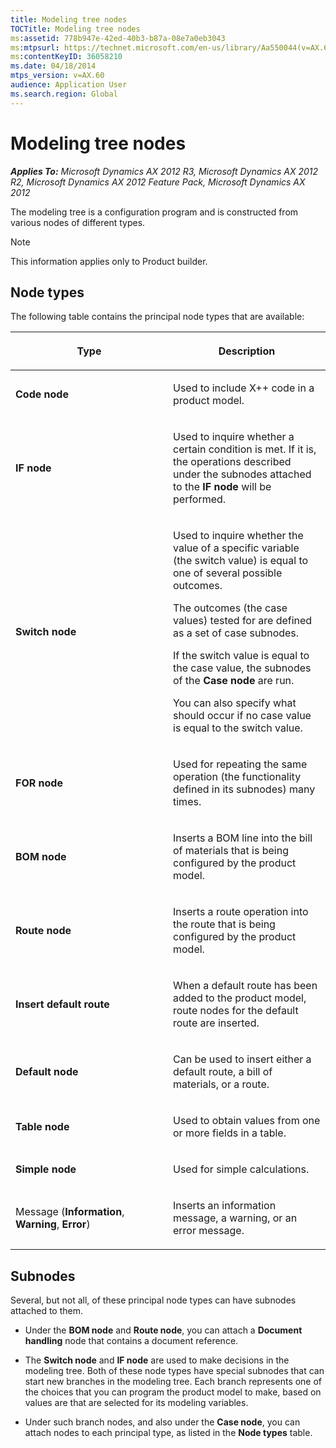 ```yaml
---
title: Modeling tree nodes
TOCTitle: Modeling tree nodes
ms:assetid: 778b947e-42ed-40b3-b87a-08e7a0eb3043
ms:mtpsurl: https://technet.microsoft.com/en-us/library/Aa550044(v=AX.60)
ms:contentKeyID: 36058210
ms.date: 04/18/2014
mtps_version: v=AX.60
audience: Application User
ms.search.region: Global
---
```


# Modeling tree nodes 


_**Applies To:** Microsoft Dynamics AX 2012 R3, Microsoft Dynamics AX 2012 R2, Microsoft Dynamics AX 2012 Feature Pack, Microsoft Dynamics AX 2012_

The modeling tree is a configuration program and is constructed from various nodes of different types.


> [!NOTE]
> <P>This information applies only to Product builder.</P>



## Node types

The following table contains the principal node types that are available:

<table>
<colgroup>
<col style="width: 50%" />
<col style="width: 50%" />
</colgroup>
<thead>
<tr class="header">
<th><p>Type</p></th>
<th><p>Description</p></th>
</tr>
</thead>
<tbody>
<tr class="odd">
<td><p><strong>Code node</strong></p></td>
<td><p>Used to include X++ code in a product model.</p></td>
</tr>
<tr class="even">
<td><p><strong>IF node</strong></p></td>
<td><p>Used to inquire whether a certain condition is met. If it is, the operations described under the subnodes attached to the <strong>IF node</strong> will be performed.</p></td>
</tr>
<tr class="odd">
<td><p><strong>Switch node</strong></p></td>
<td><p>Used to inquire whether the value of a specific variable (the switch value) is equal to one of several possible outcomes.</p>
<p>The outcomes (the case values) tested for are defined as a set of case subnodes.</p>
<p>If the switch value is equal to the case value, the subnodes of the <strong>Case node</strong> are run.</p>
<p>You can also specify what should occur if no case value is equal to the switch value.</p></td>
</tr>
<tr class="even">
<td><p><strong>FOR node</strong></p></td>
<td><p>Used for repeating the same operation (the functionality defined in its subnodes) many times.</p></td>
</tr>
<tr class="odd">
<td><p><strong>BOM node</strong></p></td>
<td><p>Inserts a BOM line into the bill of materials that is being configured by the product model.</p></td>
</tr>
<tr class="even">
<td><p><strong>Route node</strong></p></td>
<td><p>Inserts a route operation into the route that is being configured by the product model.</p></td>
</tr>
<tr class="odd">
<td><p><strong>Insert default route</strong></p></td>
<td><p>When a default route has been added to the product model, route nodes for the default route are inserted.</p></td>
</tr>
<tr class="even">
<td><p><strong>Default node</strong></p></td>
<td><p>Can be used to insert either a default route, a bill of materials, or a route.</p></td>
</tr>
<tr class="odd">
<td><p><strong>Table node</strong></p></td>
<td><p>Used to obtain values from one or more fields in a table.</p></td>
</tr>
<tr class="even">
<td><p><strong>Simple node</strong></p></td>
<td><p>Used for simple calculations.</p></td>
</tr>
<tr class="odd">
<td><p>Message (<strong>Information</strong>, <strong>Warning</strong>, <strong>Error</strong>)</p></td>
<td><p>Inserts an information message, a warning, or an error message.</p></td>
</tr>
</tbody>
</table>


## Subnodes

Several, but not all, of these principal node types can have subnodes attached to them.

  - Under the **BOM node** and **Route node**, you can attach a **Document handling** node that contains a document reference.

  - The **Switch node** and **IF node** are used to make decisions in the modeling tree. Both of these node types have special subnodes that can start new branches in the modeling tree. Each branch represents one of the choices that you can program the product model to make, based on values are that are selected for its modeling variables.

  - Under such branch nodes, and also under the **Case node**, you can attach nodes to each principal type, as listed in the **Node types** table.

  


